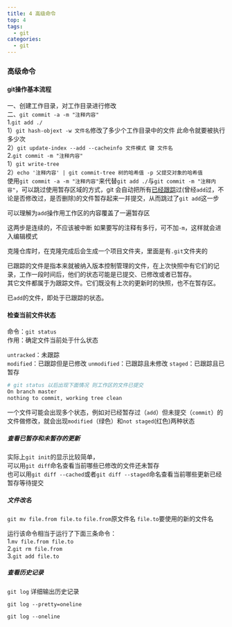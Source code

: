 ```yaml
---
title: 4 高级命令
top: 4 
tags:
  - git
categories:
  - git
---
```


<h3>高级命令</h3>

<h4>git操作基本流程</h4>

一、创建工作目录，对工作目录进行修改<br>二、`git commit -a -m "注释内容"`<br>	1.`git add ./`<br>		1）`git hash-objext -w 文件名`修改了多少个工作目录中的文件 此命令就要被执行多少次<br>		2）`git update-index --add --cacheinfo 文件模式 键 文件名`<br>	2.`git commit -m "注释内容"`<br>		1）`git write-tree`<br>		2）`echo '注释内容' | git commit-tree 树的哈希值 -p 父提交对象的哈希值`<br>使用`git commit -a -m "注释内容"`来代替`git add ./`与`git commit -m "注释内容"`，可以跳过使用暂存区域的方式，git 会自动把所有<u>已经跟踪</u>过(曾经`add`过，不论是否修改过，是否删除)的文件暂存起来一并提交，从而跳过了`git add`这一步

可以理解为`add`操作用工作区的内容覆盖了一遍暂存区

这两步是连续的，不应该被中断 如果要写的注释有多行，可不加`-m`，这样就会进入编辑模式

克隆仓库时，在克隆完成后会生成一个项目文件夹，里面是有`.git`文件夹的



已跟踪的文件是指本来就被纳入版本控制管理的文件，在上次快照中有它们的记录，工作一段时间后，他们的状态可能是已提交、已修改或者已暂存。<br>其它文件都属于为跟踪文件。它们既没有上次的更新时的快照，也不在暂存区。

已`add`的文件，即处于已跟踪的状态。

<h4>检查当前文件状态</h4>

命令：`git status`<br>作用：确定文件当前处于什么状态

`untracked`：未跟踪<br>`modified`：已跟踪但是已修改   `unmodified`：已跟踪且未修改   `staged`：已跟踪且已暂存

```bash
# git status 以后出现下面情况 则工作区的文件已提交
On branch master
nothing to commit, working tree clean
```

一个文件可能会出现多个状态，例如对已经暂存过（`add`）但未提交（`commit`）的文件做修改，就会出现`modified`（绿色）和`not staged`(红色)两种状态

<h5>查看已暂存和未暂存的更新</h5>

实际上`git init`的显示比较简单，<br>可以用`git diff`命名查看当前哪些已修改的文件还未暂存<br>也可以用`git diff --cached`或者`git diff --staged`命名查看当前哪些更新已经暂存等待提交

<h5>文件改名</h5>

`git mv file.from file.to`   `file.from`原文件名    `file.to`要使用的新的文件名

运行该命令相当于运行了下面三条命令：<br>1.`mv file.from file.to`  <br>2.`git rm file.from`<br>3.`git add file.to`

<h5>查看历史记录</h5>

`git log` 详细输出历史记录

`git log --pretty=oneline`

`git log --oneline`

